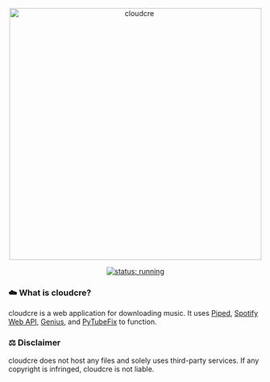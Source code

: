 <p align="center"><a href="https://cloudcre.vercel.app"><img src="https://cloudcre.vercel.app/ico/thumbnail.png" alt="cloudcre" width="500"></a></p>
<p align="center"><a href="https://cloudcre.vercel.app"><img src="https://img.shields.io/badge/status-running-blue?style=for-the-badge&logo=vercel&labelColor=black" alt="status: running"></a></p>

### :cloud: What is cloudcre?
cloudcre is a web application for downloading music. It uses [Piped](https://piped.kavin.rocks), [Spotify Web API](https://developer.spotify.com/documentation/web-api), [Genius](https://genius.com), and [PyTubeFix](https://pytubefix.io/en/latest/) to function.

### :balance_scale: Disclaimer
cloudcre does not host any files and solely uses third-party services. If any copyright is infringed, cloudcre is not liable.
